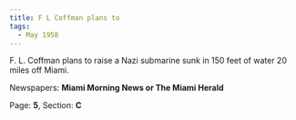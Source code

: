 ```yaml
---  
title: F L Coffman plans to  
tags:  
  - May 1958  
---  
```

  
F. L. Coffman plans to raise a Nazi submarine sunk in 150 feet of water 20 miles off Miami.  
  
Newspapers: **Miami Morning News or The Miami Herald**  
  
Page: **5**, Section: **C** 
